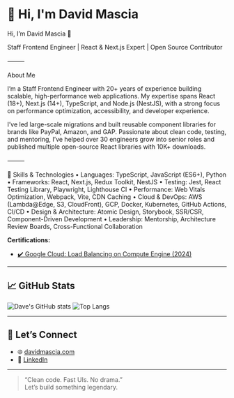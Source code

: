# 👋 Hi, I'm David Mascia

Hi, I’m David Mascia 👋

Staff Frontend Engineer | React & Next.js Expert | Open Source Contributor

⸻

About Me

I’m a Staff Frontend Engineer with 20+ years of experience building scalable, high-performance web applications. My expertise spans React (18+), Next.js (14+), TypeScript, and Node.js (NestJS), with a strong focus on performance optimization, accessibility, and developer experience.

I’ve led large-scale migrations and built reusable component libraries for brands like PayPal, Amazon, and GAP. Passionate about clean code, testing, and mentoring, I’ve helped over 30 engineers grow into senior roles and published multiple open-source React libraries with 10K+ downloads.

⸻

🚀 Skills & Technologies
	•	Languages: TypeScript, JavaScript (ES6+), Python
	•	Frameworks: React, Next.js, Redux Toolkit, NestJS
	•	Testing: Jest, React Testing Library, Playwright, Lighthouse CI
	•	Performance: Web Vitals Optimization, Webpack, Vite, CDN Caching
	•	Cloud & DevOps: AWS (Lambda@Edge, S3, CloudFront), GCP, Docker, Kubernetes, GitHub Actions, CI/CD
	•	Design & Architecture: Atomic Design, Storybook, SSR/CSR, Component-Driven Development
	•	Leadership: Mentorship, Architecture Review Boards, Cross-Functional Collaboration

**Certifications:**
- [✔️ Google Cloud: Load Balancing on Compute Engine (2024)](#)

---

## 📈 GitHub Stats

![Dave's GitHub stats](https://github-readme-stats.vercel.app/api?username=dmascia&show_icons=true&theme=tokyonight&count_private=true)
![Top Langs](https://github-readme-stats.vercel.app/api/top-langs/?username=dmascia&layout=compact&theme=tokyonight)

---

## 🤝 Let’s Connect

- 🌐 [davidmascia.com](https://davidmascia.com)
- 💼 [LinkedIn](https://linkedin.com/in/davidmascia)

---

> “Clean code. Fast UIs. No drama.”  
Let’s build something legendary.
